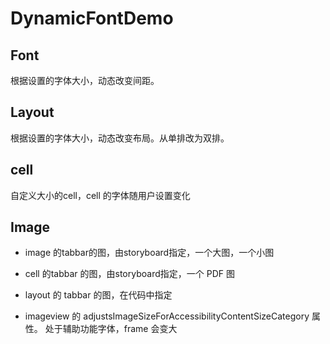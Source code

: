 #  DynamicFontDemo

## Font  
 根据设置的字体大小，动态改变间距。
 ## Layout
 根据设置的字体大小，动态改变布局。从单排改为双排。
 ## cell
自定义大小的cell，cell 的字体随用户设置变化
## Image  
- image 的tabbar的图，由storyboard指定，一个大图，一个小图
- cell 的tabbar 的图，由storyboard指定，一个 PDF 图
- layout 的 tabbar 的图，在代码中指定

- imageview 的 adjustsImageSizeForAccessibilityContentSizeCategory 属性。 处于辅助功能字体，frame 会变大
